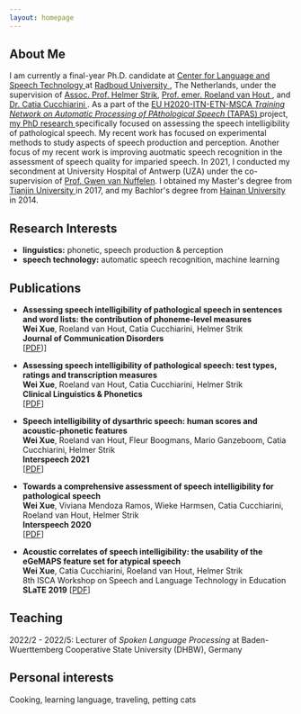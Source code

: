 ```yaml
---
layout: homepage
---
```


## About Me

I am currently a final-year Ph.D. candidate at <a href="https://www.ru.nl/clst/"> Center for Language and Speech Technology </a> at <a href="https://www.ru.nl/"> Radboud University </a>, The Netherlands, under the supervision of <a href="https://www.ru.nl/en/people/strik-w"> Assoc. Prof. Helmer Strik</a>, <a href="https://www.ru.nl/en/people/hout-r-van"> Prof. emer. Roeland van Hout </a>, and <a href="https://www.ru.nl/en/people/cucchiarini-c"> Dr. Catia Cucchiarini </a>. As a part of the  <a href="https://www.tapas-etn-eu.org/"> EU H2020-ITN-ETN-MSCA *Training Network on Automatic Processing of PAthological Speech* (TAPAS) </a> project, <a href="https://www.tapas-etn-eu.org/Members/wei--xue/myblog"> my PhD research </a> specifically focused on assessing the speech intelligibility of pathological speech. My recent work has focused on experimental methods to study aspects of speech production and perception. Another focus of my recent work is improving auotmatic speech recognition in the assessment of speech quality for imparied speech. In 2021, I conducted my secondment at University Hospital of Antwerp (UZA) under the co-supervision of <a href="https://www.uza.be/persoon/mevr-gwen-van-nuffelen"> Prof. Gwen van Nuffelen</a>. I obtained my Master's degree from <a href="http://www.tju.edu.cn/english/index.htm"> Tianjin University </a> in 2017, and my Bachlor's degree from <a href="http://en.hainanu.edu.cn/ "> Hainan University </a> in 2014. 


## Research Interests

- **linguistics:** phonetic, speech production & perception
- **speech technology:** automatic speech recognition, machine learning

## Publications

- **Assessing speech intelligibility of pathological speech in sentences and word lists: the contribution of phoneme-level measures**
  <br>
  **Wei Xue**, Roeland van Hout, Catia Cucchiarini, Helmer Strik
  <br>
  **Journal of Communication Disorders**
  <br>
  [[PDF](https://reader.elsevier.com/reader/sd/pii/S0021992423000011?token=37447326CA4DA422D6F386A5AAF149A85CE0AB845DB3452F1DBD357C5F6E3742CFDAACF65D48F4B0189452ADB70A4ACB&originRegion=eu-west-1&originCreation=20230127105153))]

- **Assessing speech intelligibility of pathological speech: test types, ratings and transcription measures**
  <br>
  **Wei Xue**, Roeland van Hout, Catia Cucchiarini, Helmer Strik
  <br>
  **Clinical Linguistics & Phonetics**
  <br>
  [[PDF]([https://arxiv.org/pdf/2002.10211.pdf](https://www.tandfonline.com/doi/pdf/10.1080/02699206.2021.2009918?needAccess=true))] 
  
- **Speech intelligibility of dysarthric speech: human scores and acoustic-phonetic features**
  <br>
  **Wei Xue**, Roeland van Hout, Fleur Boogmans, Mario Ganzeboom, Catia Cucchiarini, Helmer Strik
  <br>
  **Interspeech 2021**
  <br>
  [[PDF](https://www.isca-speech.org/archive/pdfs/interspeech_2021/xue21c_interspeech.pdf)] 

- **Towards a comprehensive assessment of speech intelligibility for pathological speech**
  <br>
  **Wei Xue**, Viviana Mendoza Ramos, Wieke Harmsen, Catia Cucchiarini, Roeland van Hout, Helmer Strik
  <br>
  **Interspeech 2020**
  <br>
  [[PDF](https://www.isca-speech.org/archive_v0/Interspeech_2020/pdfs/2693.pdf)]
  
- **Acoustic correlates of speech intelligibility: the usability of the eGeMAPS feature set for atypical speech**
  <br>
  **Wei Xue**, Catia Cucchiarini, Roeland van Hout, Helmer Strik
  <br>
  8th ISCA Workshop on Speech and Language Technology in Education **SLaTE 2019**
  [[PDF](https://www.isca-speech.org/archive_v0/SLaTE_2019/pdfs/SLaTE_2019_paper_11.pdf)]

## Teaching

2022/2 - 2022/5: Lecturer of *Spoken Language Processing* at Baden-Wuerttemberg Cooperative State University (DHBW), Germany

## Personal interests

Cooking, learning language, traveling, petting cats

